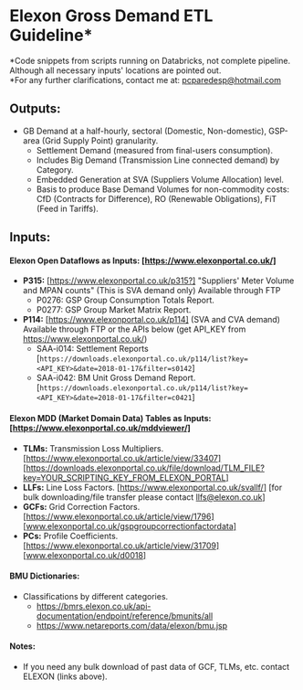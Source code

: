 # Elexon Gross Demand ETL Guideline*
*Code snippets from scripts running on Databricks, not complete pipeline. Although all necessary inputs' locations are pointed out.\
*For any further clarifications, contact me at: pcparedesp@hotmail.com

## Outputs:
- GB Demand at a half-hourly, sectoral (Domestic, Non-domestic), GSP-area (Grid Supply Point) granularity.
  - Settlement Demand (measured from final-users consumption).
  - Includes Big Demand (Transmission Line connected demand) by Category.
  - Embedded Generation at SVA (Suppliers Volume Allocation) level.
  - Basis to produce Base Demand Volumes for non-commodity costs: CfD (Contracts for Difference), RO (Renewable Obligations), FiT (Feed in Tariffs).

## Inputs:

#### Elexon Open Dataflows as Inputs: [https://www.elexonportal.co.uk/]
- **P315:** [https://www.elexonportal.co.uk/p315?] "Suppliers' Meter Volume and MPAN counts" (This is SVA demand only)  Available through FTP
  - P0276: GSP Group Consumption Totals Report.
  - P0277: GSP Group Market Matrix Report.
- **P114:** [https://www.elexonportal.co.uk/p114] (SVA and CVA demand) Available through FTP or the APIs below (get API_KEY from https://www.elexonportal.co.uk/)
  - SAA-i014: Settlement Reports [`https://downloads.elexonportal.co.uk/p114/list?key=<API_KEY>&date=2018-01-17&filter=s0142`]
  - SAA-i042: BM Unit Gross Demand Report. [`https://downloads.elexonportal.co.uk/p114/list?key=<API_KEY>&date=2018-01-17&filter=c0421`]

#### Elexon MDD (Market Domain Data) Tables as Inputs: [https://www.elexonportal.co.uk/mddviewer/]
- **TLMs:** Transmission Loss Multipliers. [https://www.elexonportal.co.uk/article/view/33407] [https://downloads.elexonportal.co.uk/file/download/TLM_FILE?key=YOUR_SCRIPTING_KEY_FROM_ELEXON_PORTAL]
- **LLFs:** Line Loss Factors. [https://www.elexonportal.co.uk/svallf/] [for bulk downloading/file transfer please contact llfs@elexon.co.uk]
- **GCFs:** Grid Correction Factors. [https://www.elexonportal.co.uk/article/view/1796] [www.elexonportal.co.uk/gspgroupcorrectionfactordata]
- **PCs:** Profile Coefficients. [https://www.elexonportal.co.uk/article/view/31709] [www.elexonportal.co.uk/d0018]

#### BMU Dictionaries:
- Classifications by different categories.
  - https://bmrs.elexon.co.uk/api-documentation/endpoint/reference/bmunits/all
  - https://www.netareports.com/data/elexon/bmu.jsp

#### Notes:
- If you need any bulk download of past data of GCF, TLMs, etc. contact ELEXON (links above).